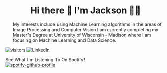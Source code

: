 <h1 align='center'>
  Hi there 👋 I'm Jackson 👨‍💻
</h1>

<p align='center'>
  <ul>
  My interests include using Machine Learning algorithms in the areas of Image Processing and Computer Vision
  I am currently completing my Master's Degree at University of Wisconsin - Madison where I am focusing on Machine Learning and Data Science.
  </ul>
</p>

![visitors](https://visitor-badge.glitch.me/badge?page_id=jth1011.jth1011&left_color=gray&right_color=red)
![LinkedIn](https://img.shields.io/badge/linkedin-%230077B5.svg?style=for-the-badge&logo=linkedin&logoColor=white&link=https://www.linkedin.com/in/jackson-hellmers/)
                     




See What I'm Listening To On Spotify! \
[![spotify-github-profile](https://spotify-github-profile.vercel.app/api/view?uid=x19pseni1c7n0yt3ep7cyh63k&cover_image=true&theme=novatorem&bar_color=ff0000&bar_color_cover=false)](https://github.com/kittinan/spotify-github-profile)

<!---
jth1011/jth1011 is a ✨ special ✨ repository because its `README.md` (this file) appears on your GitHub profile.
You can click the Preview link to take a look at your changes.
--->
